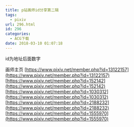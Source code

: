 ```yaml
---
title: p站画师id分享第二辑
tags:
  - pixiv
url: 296.html
id: 296
categories:
  - ACG下载
date: 2018-03-10 01:07:18
---
```


id为地址后面数字 
<!--more-->
画师主页
 [https://www.pixiv.net/member.php?id=13122157](https://www.pixiv.net/member.php?id=13122157)
 [https://www.pixiv.net/member.php?id=152142](https://www.pixiv.net/member.php?id=152142)
 [https://www.pixiv.net/member.php?id=1030312](https://www.pixiv.net/member.php?id=1030312)
 [https://www.pixiv.net/member.php?id=2188232](https://www.pixiv.net/member.php?id=2188232)
 [https://www.pixiv.net/member.php?id=1555970](https://www.pixiv.net/member.php?id=1555970)

